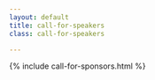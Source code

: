 ```yaml
---
layout: default
title: call-for-speakers
class: call-for-speakers

---
```


{% include call-for-sponsors.html %}